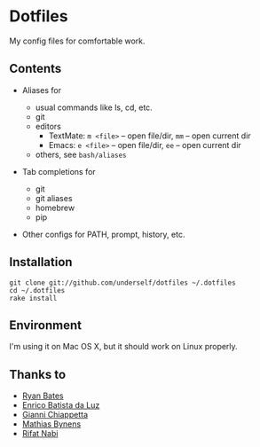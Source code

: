 # Dotfiles

My config files for comfortable work.


## Contents

* Aliases for

    * usual commands like ls, cd, etc.
    * git
    * editors
        * TextMate: `m <file>` – open file/dir, `mm` – open current dir
        * Emacs: `e <file>` – open file/dir, `ee` – open current dir
    * others, see `bash/aliases`

* Tab completions for
    * git
    * git aliases
    * homebrew
    * pip

* Other configs for PATH, prompt, history, etc.


## Installation

    git clone git://github.com/underself/dotfiles ~/.dotfiles
    cd ~/.dotfiles
    rake install


## Environment

I'm using it on Mac OS X, but it should work on Linux properly.


## Thanks to

* [Ryan Bates](https://github.com/ryanb/dotfiles)
* [Enrico Batista da Luz](https://github.com/ricobl/dotfiles)
* [Gianni Chiappetta](https://github.com/gf3/dotfiles)
* [Mathias Bynens](https://github.com/mathiasbynens/dotfiles)
* [Rifat Nabi](https://gist.github.com/1254570)
